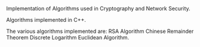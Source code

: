 Implementation of Algorithms used in Cryptography and Network Security.

Algorithms implemented in C++.

The various algorithms implemented are:
RSA Algorithm
Chinese Remainder Theorem
Discrete Logarithm
Euclidean Algorithm.
